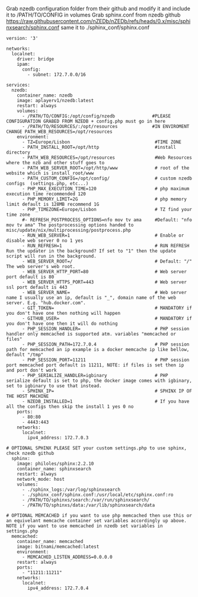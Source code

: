 Grab nzedb configuration folder from their github and modify it and include it to /PATH/TO/CONFIG in volumes
Grab sphinx.conf from nzedb github  https://raw.githubusercontent.com/nZEDb/nZEDb/refs/heads/0.x/misc/sphinxsearch/sphinx.conf same it to ./sphinx_conf/sphinx.conf

    version: '3'

    networks:
      localnet:
        driver: bridge
        ipam:
          config:
            - subnet: 172.7.0.0/16

    services:
      nzedb:
        container_name: nzedb
        image: aplayerv1/nzedb:latest
        restart: always
        volumes:
          - /PATH/TO/CONFIG:/opt/config/nzedb              #PLEASE CONFIGURATION GRABED FROM NZEDB + config.php must go in here
          - /PATH/TO/RESOURCES/:/opt/resources             #IN ENVIROMENT CHANGE PATH_WEB_RESOURCES=/opt/resources             
        environment:
          - TZ=Europe/Lisbon                                #TIME ZONE
          - PATH_INSTALL_ROOT=/opt/http                     #install directory
          - PATH_WEB_RESOURCES=/opt/resources               #Web Resources where the nzb and other stuff goes to
          - PATH_WEB_SERVER_ROOT=/opt/http/www              # root of the website which is install_root/www
          - PATH_CUSTOM_CONFIG=/opt/config/                 # custom nzedb configs  (settings.php, etc...)
          - PHP_MAX_EXECUTION_TIME=120                      # php maximum execution time recommended 120
          - PHP_MEMORY_LIMIT=2G                             # php memory limit default is 128MB recommend 1G
          - PHP_TIMEZONE=Europe/Lisbon                      # TZ find your time zone
          #- REFRESH_POSTPROCESS_OPTIONS=nfo mov tv ama     #Default: "nfo mov tv ama" The postprocessing options handed to misc/update/nix/multiprocessing/postprocess.php  
          - RUN_WEB_SERVER=1                                # Enable or disable web server 0 no 1 yes
          - RUN_REFRESH=1                                   # RUN REFRESH Run the updater in the background? If set to "1" then the update script will run in the background. 
          - WEB_SERVER_ROOT=/                               # Default: "/" The web server's web root. 
          - WEB_SERVER_HTTP_PORT=80                         # Web server port default is 80
          - WEB_SERVER_HTTPS_PORT=443                       # Web server ssl port default is 443
          - WEB_SERVER_NAME=                                # Web server name I usually use an ip, default is "_", domain name of the web server. E.g. "hub.docker.com".
          - GIT_TOKEN=                                      # MANDATORY if you don't have one then nothing will happen
          - GITHUB_USER=                                    # MANDATORY if you don't have one then it will do nothing
          - PHP_SESSION_HANDLER=                            # PHP session handler only memcached is supported atm. variables "memcached or files"
          - PHP_SESSION_PATH=172.7.0.4                      # PHP session path for memcached an ip example is a docker memcache ip like bellow, default "/tmp"
          - PHP_SESSION_PORT=11211                          # PHP session port memcached port default is 11211, NOTE: if files is set then ip and port don't work
          - PHP_SERIALIZE_HANDLER=igbinary                  # PHP serialize default is set to php, the docker image comes with igbinary, set to igbinary to use that instead.
          - SPHINX_IP=                                      # SPHINX IP OF THE HOST MACHINE
          - NZEDB_INSTALLED=1                               # If you have all the configs then skip the install 1 yes 0 no
        ports:
          - 80:80
          - 4443:443
        networks:
          localnet:
            ipv4_address: 172.7.0.3

    # OPTIONAL SPHINX PLEASE SET your custom settings.php to use sphinx, check nzedb github
      sphinx:
        image: philoles/sphinx:2.2.10
        container_name: sphinxsearch
        restart: always
        network_mode: host
        volumes:
          - ./sphinx_logs:/var/log/sphinxsearch
          - ./sphinx_conf/sphinx.conf:/usr/local/etc/sphinx.conf:ro
          - /PATH/TO/sphinxs/search:/var/run/sphinxsearch/
          - /PATH/TO/sphinxs/data:/var/lib/sphinxsearch/data
            
    # OPTIONAL MEMCACHED if you want to use php memcached then use this or an equivelant memcache container set variables accordingly up above. NOTE if you want to use memcached in nzedb set variables in settings.php 
      memcached:
        container_name: memcached
        image: bitnami/memcached:latest
        environment:
          - MEMCACHED_LISTEN_ADDRESS=0.0.0.0
        restart: always
        ports:
          - "11211:11211"
        networks:
          localnet:
            ipv4_address: 172.7.0.4
